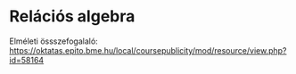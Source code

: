# Relációs algebra

Elméleti össszefogalaló: https://oktatas.epito.bme.hu/local/coursepublicity/mod/resource/view.php?id=58164

